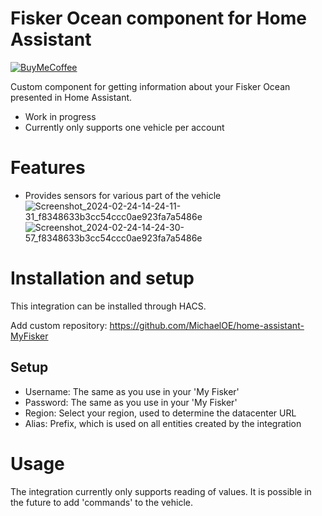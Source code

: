 # Fisker Ocean component for Home Assistant
[![BuyMeCoffee][buymecoffeebadge]][michaelo-buymecoffee]

Custom component for getting information about your Fisker Ocean presented in Home Assistant.

- Work in progress
- Currently only supports one vehicle per account

# Features
- Provides sensors for various part of the vehicle
![Screenshot_2024-02-24-14-24-11-31_f8348633b3cc54ccc0ae923fa7a5486e](https://github.com/MichaelOE/home-assistant-MyFisker/assets/37800126/55d11a02-86ec-48ad-978b-2ea01c27f41f)
![Screenshot_2024-02-24-14-24-30-57_f8348633b3cc54ccc0ae923fa7a5486e](https://github.com/MichaelOE/home-assistant-MyFisker/assets/37800126/a57eb9a7-2d01-4fdc-a29f-da1f757878e1)

# Installation and setup
This integration can be installed through HACS.

Add custom repository: https://github.com/MichaelOE/home-assistant-MyFisker

## Setup
- Username: The same as you use in your 'My Fisker'
- Password: The same as you use in your 'My Fisker'
- Region: Select your region, used to determine the datacenter URL
- Alias: Prefix, which is used on all entities created by the integration

# Usage
The integration currently only supports reading of values.
It is possible in the future to add 'commands' to the vehicle.

[buymecoffeebadge]: https://www.buymeacoffee.com/assets/img/custom_images/orange_img.png
[michaelo-buymecoffee]: https://www.buymeacoffee.com/michaelo
